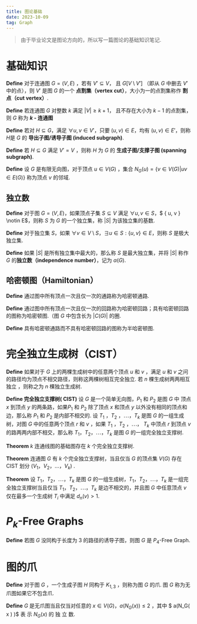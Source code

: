 ```yaml
---
title: 图论基础
date: 2023-10-09
tag: Graph
---
```


> 由于毕业论文是图论方向的，所以写一篇图论的基础知识笔记.

# 基础知识

**Define** 对于连通图 $G = (V,E)$ ，若有 $V' \subseteq V$， 且 $G[V \setminus V']$ （即从 $G$ 中删去 $V'$ 中的点），则 $V'$ 是图 $G$ 的一个 **点割集（vertex cut）**，大小为一的点割集称作 **割点（cut vertex）**.

**Define** 若连通图 $G$ 对整数 $k$ 满足 $\vert V \vert \geq k + 1$， 且不存在大小为 $k - 1$ 的点割集，则 $G$ 称为 **$k$ - 连通图**

**Define** 若对 $H \subseteq G$，满足 $\forall u, v \in V'$，只要 $(u, v) \in E$，均有 $(u, v) \in E'$，则称 $H$是 $G$ 的 **导出子图/诱导子图 (induced subgraph)**.

**Define** 若 $H \subseteq G$ 满足 $V' = V$ ，则称 $H$ 为 $G$  的 **生成子图/支撑子图 (spanning subgraph)**.

**Define** 设 $G$ 是有限无向图，对于顶点 $u \in V(G)$ ，集合 $N_G(u) = \{ v \in V(G) | uv \in E(G) \}$ 称为顶点 $v$ 的邻域.

## 独立数

**Define** 对于图 $G=(V,E)$，如果顶点子集 $S \subseteq V$ 满足 $\forall u, v \in S$，$ \{ u, v \} \notin E$，则称 $S$ 为 $G$ 的一个独立集，称 $\vert S \vert$ 为该独立集的基数. 

**Define** 对于独立集 $S$，如果 $\forall v\in V\setminus S$，$\exists u\in S:\{u,v\}\in E$，则称 $S$ 是极大独立集. 

**Define** 如果 $\vert S \vert$ 是所有独立集中最大的，那么称 $S$ 是最大独立集，并将 $\vert S \vert$ 称作 $G$ 的**独立数（independence number）**，记为 $\alpha(G)$.

## 哈密顿图（Hamiltonian）

**Define** 通过图中所有顶点一次且仅一次的通路称为哈密顿通路.

**Define** 通过图中所有顶点一次且仅一次的回路称为哈密顿回路；具有哈密顿回路的图称为哈密顿图.（图 $G$ 中包含长为 $\vert C(G) \vert$ 的圈.

**Define** 具有哈密顿通路而不具有哈密顿回路的图称为半哈密顿图.


# 完全独立生成树（CIST）

**Define** 如果对于 $G$ 上的两棵生成树中的任意两个顶点 $u$ 和 $v$ ，满足 $u$ 和 $v$ 之问的路径均为顶点不相交路径，则称这两棵树相互完全独立. 若 $n$ 棵生成树两两相互独立 ，则称之为 $n$ 棵独立生成树.

**Define 完全独立支撑树( CIST)** 设 $G$ 是一个简单无向图，$P_1$ 和 $P_2$ 是图 $G$ 中 顶点 $x$ 到顶点 $y$ 的两条路，如果$P_1$ 和 $P_2$ 除了顶点 $x$ 和顶点 $y$ 以外没有相同的顶点和边，那么称 $P_1$  和 $P_2$  是内部不相交的. 设 $T_1$ ，$T_2$ ，$\cdots$，$T_k$ 是图 $G$ 的一组生成树，对图 $G$ 中的任意两个顶点 $r$ 和 $v$ ，如果 $T_1$ ，$T_2$ ，$\cdots$， $T_k$  中顶点 $r$ 到顶点 $v$ 的路两两内部不相交，那么称 $T_1$，$T_2$，$\cdots$，$T_k$ 是图 $G$ 的一组完全独立支撑树.

**Theorem** $k$ 连通线图的基础图存在 $k$ 个完全独立支撑树.

**Theorem** 连通图 $G$ 有 $k$ 个完全独立支撑树，当且仅当 $G$ 的顶点集 $V( G)$ 存在 CIST 划分 $( V_1，V_2， ... ，V_k )$ .

**Theorem** 设 $T_1$，$T_2$，$\cdots$，$T_k$ 是图 $G$ 的一组生成树，$T_1$，$T_2$，$\cdots$，$T_k$ 是一组完全独立支撑树当且仅当 $T_1$，$T_2$，$\cdots$，$T_k$ 是边不相交的，并且图 $G$ 中任意顶点 $v$ 仅在最多一个生成树 $T_i$ 中满足 $d_n(v) >1$.

# $P_k$-Free Graphs

**Define** 若图 $G$ 没同构于长度为 $3$ 的路径的诱导子图，则图 $G$ 是 $P_4$-Free Graph.

# 图的爪

**Define**  对于图 $G$ ，一个生成子图 $H$ 同构于 $K_{1,3}$ ，则称为图 $G$ 的爪. 图 $G$ 称为无爪图如果它不包含爪.

**Define**  $G$ 是无爪图当且仅当对任意的 $x \in V(G)$，$a(N_G( x ) ) \leq 2$ ，其中 $ a(N_G( x ) )$ 表 示 $N_G ( x )$ 的 独 立 数.

